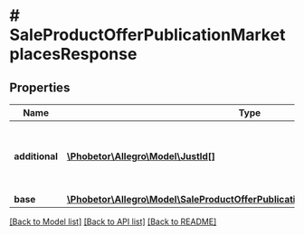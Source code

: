 # # SaleProductOfferPublicationMarketplacesResponse

## Properties

Name | Type | Description | Notes
------------ | ------------- | ------------- | -------------
**additional** | [**\Phobetor\Allegro\Model\JustId[]**](JustId.md) | Specifies whether an offer is visible in the additional marketplace. | [optional]
**base** | [**\Phobetor\Allegro\Model\SaleProductOfferPublicationMarketplacesResponseBase**](SaleProductOfferPublicationMarketplacesResponseBase.md) |  | [optional]

[[Back to Model list]](../../README.md#models) [[Back to API list]](../../README.md#endpoints) [[Back to README]](../../README.md)
